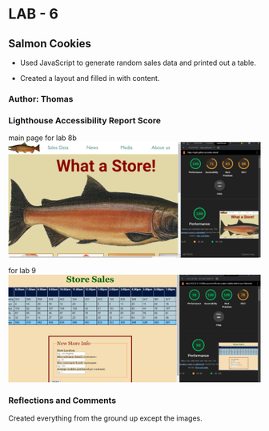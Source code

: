 # LAB - 6

## Salmon Cookies

- Used JavaScript to generate random sales data and printed out a table.

- Created a layout and filled in with content.

### Author: Thomas



### Lighthouse Accessibility Report Score
main page for lab 8b
 ![Lighthouse](img/lh.png)

for lab 9
 ![Lighthouse](img/lh2.png)
 
### Reflections and Comments

Created everything from the ground up except the images.
